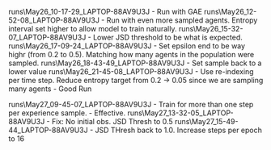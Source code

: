 runs\May26_10-17-29_LAPTOP-88AV9U3J - Run with GAE
runs\May26_12-52-08_LAPTOP-88AV9U3J - Run with even more sampled agents. Entropy interval set higher to allow model to train naturally.
runs\May26_15-32-07_LAPTOP-88AV9U3J - Lower JSD threshold to be what is expected.
runs\May26_17-09-24_LAPTOP-88AV9U3J - Set epsilon end to be way highr (from 0.2 to 0.5). Matching how many agents in the population were sampled.
runs\May26_18-43-49_LAPTOP-88AV9U3J - Set sample back to a lower value
runs\May26_21-45-08_LAPTOP-88AV9U3J - Use re-indexing per time step. Reduce entropy target from 0.2 -> 0.05 since we are sampling many agents  - Good Run

runs\May27_09-45-07_LAPTOP-88AV9U3J - Train for more than one step  per experience sample.          - Effective. 
runs\May27_13-32-05_LAPTOP-88AV9U3J - Fix: No initial obs. JSD Thresh to 0.5
runs\May27_15-49-44_LAPTOP-88AV9U3J - JSD THresh back to 1.0. Increase steps per epoch to 16
